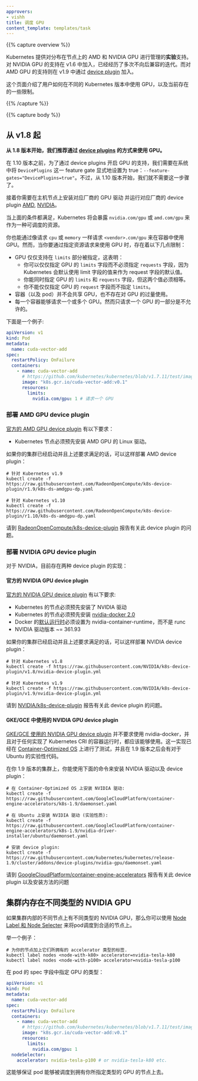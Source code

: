 ```yaml
---
approvers:
- vishh
title: 调度 GPU
content_template: templates/task
---
```


{{% capture overview %}}


Kubernetes 提供对分布在节点上的 AMD 和 NVIDIA GPU 进行管理的**实验**支持。对 NVIDIA GPU 的支持在 v1.6 中加入，已经经历了多次不向后兼容的迭代。而对 AMD GPU 的支持则在 v1.9 中通过 [device plugin](#deploying-amd-gpu-device-plugin) 加入。

这个页面介绍了用户如何在不同的 Kubernetes 版本中使用 GPU，以及当前存在的一些限制。

{{% /capture %}}

{{% capture body %}}

## 从 v1.8 起

**从 1.8 版本开始，我们推荐通过 [device plugins](/docs/concepts/cluster-administration/device-plugins) 的方式来使用 GPU。**

在 1.10 版本之前，为了通过 device plugins 开启 GPU 的支持，我们需要在系统中将 `DevicePlugins`
这一 feature gate 显式地设置为 true：`--feature-gates="DevicePlugins=true"`。不过，从 1.10 版本开始，我们就不需要这一步骤了。

接着你需要在主机节点上安装对应厂商的 GPU 驱动 并运行对应厂商的 device plugin [AMD](#deploying-amd-gpu-device-plugin), [NVIDIA](#deploying-nvidia-gpu-device-plugin)。

当上面的条件都满足，Kubernetes 将会暴露 `nvidia.com/gpu` 或
`amd.com/gpu` 来作为一种可调度的资源。

你也能通过像请求 `cpu` 或 `memory` 一样请求 `<vendor>.com/gpu` 来在容器中使用 GPU。然而，当你要通过指定资源请求来使用 GPU 时，存在着以下几点限制：

- GPU 仅仅支持在 `limits` 部分被指定，这表明：
  * 你可以仅仅指定 GPU 的 `limits` 字段而不必须指定 `requests` 字段，因为 Kubernetes 会默认使用 limit 字段的值来作为 request 字段的默认值。
  * 你能同时指定 GPU 的 `limits` 和 `requests` 字段，但这两个值必须相等。
  * 你不能仅仅指定 GPU 的 `request` 字段而不指定 `limits`。
- 容器（以及 pod）并不会共享 GPU，也不存在对 GPU 的过量使用。
- 每一个容器能够请求一个或多个 GPU。然而只请求一个 GPU 的一部分是不允许的。

下面是一个例子:

```yaml
apiVersion: v1
kind: Pod
metadata:
  name: cuda-vector-add
spec:
  restartPolicy: OnFailure
  containers:
    - name: cuda-vector-add
      # https://github.com/kubernetes/kubernetes/blob/v1.7.11/test/images/nvidia-cuda/Dockerfile
      image: "k8s.gcr.io/cuda-vector-add:v0.1"
      resources:
        limits:
          nvidia.com/gpu: 1 # 请求一个 GPU
```

### 部署 AMD GPU device plugin

[官方的 AMD GPU device plugin](https://github.com/RadeonOpenCompute/k8s-device-plugin) 有以下要求：

- Kubernetes 节点必须预先安装 AMD GPU 的 Linux 驱动。

如果你的集群已经启动并且上述要求满足的话，可以这样部署 AMD device plugin：
```
# 针对 Kubernetes v1.9
kubectl create -f https://raw.githubusercontent.com/RadeonOpenCompute/k8s-device-plugin/r1.9/k8s-ds-amdgpu-dp.yaml

# 针对 Kubernetes v1.10
kubectl create -f https://raw.githubusercontent.com/RadeonOpenCompute/k8s-device-plugin/r1.10/k8s-ds-amdgpu-dp.yaml
```
请到 [RadeonOpenCompute/k8s-device-plugin](https://github.com/RadeonOpenCompute/k8s-device-plugin) 报告有关此 device plugin 的问题。

### 部署 NVIDIA GPU device plugin

对于 NVIDIA，目前存在两种 device plugin 的实现：

#### 官方的 NVIDIA GPU device plugin

[官方的 NVIDIA GPU device plugin](https://github.com/NVIDIA/k8s-device-plugin) 有以下要求:

- Kubernetes 的节点必须预先安装了 NVIDIA 驱动
- Kubernetes 的节点必须预先安装 [nvidia-docker 2.0](https://github.com/NVIDIA/nvidia-docker)
- Docker 的[默认运行时](https://github.com/NVIDIA/k8s-device-plugin#preparing-your-gpu-nodes)必须设置为 nvidia-container-runtime，而不是 runc
- NVIDIA 驱动版本 ~= 361.93

如果你的集群已经启动并且上述要求满足的话，可以这样部署 NVIDIA device plugin：

```
# 针对 Kubernetes v1.8
kubectl create -f https://raw.githubusercontent.com/NVIDIA/k8s-device-plugin/v1.8/nvidia-device-plugin.yml

# 针对 Kubernetes v1.9
kubectl create -f https://raw.githubusercontent.com/NVIDIA/k8s-device-plugin/v1.9/nvidia-device-plugin.yml
```

请到 [NVIDIA/k8s-device-plugin](https://github.com/NVIDIA/k8s-device-plugin) 报告有关此 device plugin 的问题。

#### GKE/GCE 中使用的 NVIDIA GPU device plugin

[GKE/GCE 使用的 NVIDIA GPU device plugin](https://github.com/GoogleCloudPlatform/container-engine-accelerators/tree/master/cmd/nvidia_gpu)
并不要求使用 nvidia-docker，并且对于任何实现了 Kubernetes CRI 的容器运行时，都应该能够使用。这一实现已经在 [Container-Optimized OS](https://cloud.google.com/container-optimized-os/) 上进行了测试，并且在 1.9 版本之后会有对于 Ubuntu 的实验性代码。

在你 1.9 版本的集群上，你能使用下面的命令来安装 NVIDIA 驱动以及 device plugin：

```
# 在 Container-Optimized OS 上安装 NVIDIA 驱动:
kubectl create -f https://raw.githubusercontent.com/GoogleCloudPlatform/container-engine-accelerators/k8s-1.9/daemonset.yaml

# 在 Ubuntu 上安装 NVIDIA 驱动 (实验性质):
kubectl create -f https://raw.githubusercontent.com/GoogleCloudPlatform/container-engine-accelerators/k8s-1.9/nvidia-driver-installer/ubuntu/daemonset.yaml

# 安装 device plugin:
kubectl create -f https://raw.githubusercontent.com/kubernetes/kubernetes/release-1.9/cluster/addons/device-plugins/nvidia-gpu/daemonset.yaml
```

请到 [GoogleCloudPlatform/container-engine-accelerators](https://github.com/GoogleCloudPlatform/container-engine-accelerators) 报告有关此 device plugin 以及安装方法的问题

## 集群内存在不同类型的 NVIDIA GPU

如果集群内部的不同节点上有不同类型的 NVIDIA GPU，那么你可以使用 [Node Label 和 Node Selecter](/docs/tasks/configure-pod-container/assign-pods-nodes/) 来将pod调度到合适的节点上。

举一个例子：

```shell
# 为你的节点加上它们所拥有的 accelerator 类型的标签.
kubectl label nodes <node-with-k80> accelerator=nvidia-tesla-k80
kubectl label nodes <node-with-p100> accelerator=nvidia-tesla-p100
```

在 pod 的 spec 字段中指定 GPU 的类型：

```yaml
apiVersion: v1
kind: Pod
metadata:
  name: cuda-vector-add
spec:
  restartPolicy: OnFailure
  containers:
    - name: cuda-vector-add
      # https://github.com/kubernetes/kubernetes/blob/v1.7.11/test/images/nvidia-cuda/Dockerfile
      image: "k8s.gcr.io/cuda-vector-add:v0.1"
      resources:
        limits:
          nvidia.com/gpu: 1
  nodeSelector:
    accelerator: nvidia-tesla-p100 # or nvidia-tesla-k80 etc.
```
这能够保证 pod 能够被调度到拥有你所指定类型的 GPU 的节点上去。

